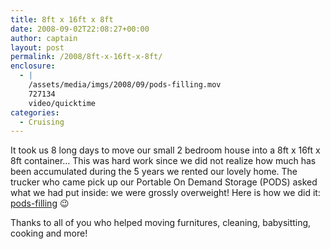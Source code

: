 ```yaml
---
title: 8ft x 16ft x 8ft
date: 2008-09-02T22:08:27+00:00
author: captain
layout: post
permalink: /2008/8ft-x-16ft-x-8ft/
enclosure:
  - |
    /assets/media/imgs/2008/09/pods-filling.mov
    727134
    video/quicktime
categories:
  - Cruising
---
```

It took us 8 long days to move our small 2 bedroom house into a 8ft x 16ft x 8ft
container&#8230; This was hard work since we did not realize how much has been
accumulated during the 5 years we rented our lovely home. The trucker who came
pick up our Portable On Demand Storage (PODS) asked what we had put inside: we
were grossly overweight! Here is how we did it:
[pods-filling](/assets/media/imgs/2008/09/pods-filling.mov) 😉

Thanks to all of you who helped moving furnitures, cleaning, babysitting,
cooking and more!
